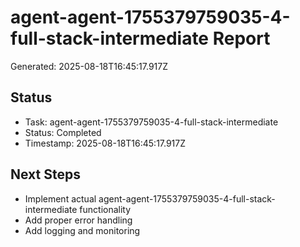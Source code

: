 # agent-agent-1755379759035-4-full-stack-intermediate Report

Generated: 2025-08-18T16:45:17.917Z

## Status
- Task: agent-agent-1755379759035-4-full-stack-intermediate
- Status: Completed
- Timestamp: 2025-08-18T16:45:17.917Z

## Next Steps
- Implement actual agent-agent-1755379759035-4-full-stack-intermediate functionality
- Add proper error handling
- Add logging and monitoring
